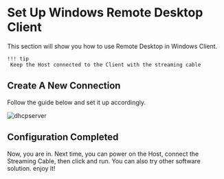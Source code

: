 # Set Up Windows Remote Desktop Client

This section will show you how to use Remote Desktop in Windows Client. 

```
!!! tip
 Keep the Host connected to the Client with the streaming cable
```

## Create A New Connection

Follow the guide below and set it up accordingly.

![dhcpserver](https://raw.githubusercontent.com/LattePandaTeam/Docs/master/assets/streaming_cable_resources/win_rdp_setup.jpeg)

## Configuration Completed

Now, you are in. Next time, you can power on the Host, connect the Streaming Cable, then click and run. You can also try other software solution. enjoy it!


